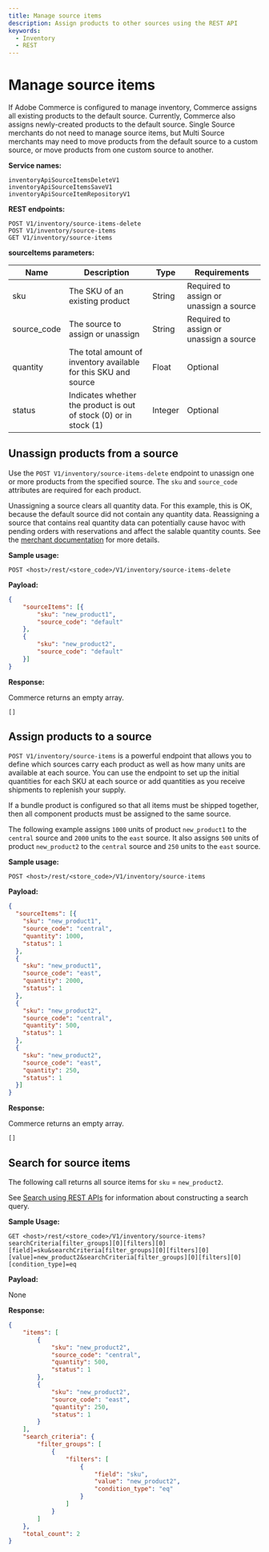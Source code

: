 ```yaml
---
title: Manage source items
description: Assign products to other sources using the REST API
keywords:
  - Inventory
  - REST
--- 
```

 
# Manage source items

If Adobe Commerce is configured to manage inventory, Commerce assigns all existing products to the default source. Currently, Commerce also assigns newly-created products to the default source. Single Source merchants do not need to manage source items, but Multi Source merchants may need to move products from the default source to a custom source, or move products from one custom source to another.

**Service names:**

```http
inventoryApiSourceItemsDeleteV1
inventoryApiSourceItemsSaveV1
inventoryApiSourceItemRepositoryV1
```

**REST endpoints:**

```http
POST V1/inventory/source-items-delete
POST V1/inventory/source-items
GET V1/inventory/source-items
```

**sourceItems parameters:**

Name | Description | Type | Requirements
--- | --- | --- | ---
sku | The SKU of an existing product | String | Required to assign or unassign a source
source_code | The source to assign or unassign | String | Required to assign or unassign a source
quantity | The total amount of inventory available for this SKU and source | Float | Optional
status |  Indicates whether the product is out of stock (0) or in stock (1) | Integer | Optional

## Unassign products from a source

Use the `POST V1/inventory/source-items-delete` endpoint to unassign one or more products from the specified source. The `sku` and `source_code` attributes are required for each product.

<InlineAlert variant="warning" slots="text"/>

Unassigning a source clears all quantity data. For this example, this is OK, because the default source did not contain any quantity data. Reassigning a source that contains real quantity data can potentially cause havoc with pending orders with reservations and affect the salable quantity counts. See the [merchant documentation](https://docs.magento.com/user-guide/catalog/inventory-bulk-transfer-inventory.html) for more details.

**Sample usage:**

`POST <host>/rest/<store_code>/V1/inventory/source-items-delete`

**Payload:**

```json
{
    "sourceItems": [{
        "sku": "new_product1",
        "source_code": "default"
    },
    {
        "sku": "new_product2",
        "source_code": "default"
    }]
}
```

**Response:**

Commerce returns an empty array.

`[]`

## Assign products to a source

`POST V1/inventory/source-items` is a powerful endpoint that allows you to define which sources carry each product as well as how many units are available at each source. You can use the endpoint to set up the initial quantities for each SKU at each source or add quantities as you receive shipments to replenish your supply.

<InlineAlert variant="info" slots="text"/>

If a bundle product is configured so that all items must be shipped together, then all component products must be assigned to the same source.

The following example assigns `1000` units of product `new_product1` to the `central` source and `2000` units to the `east` source. It also assigns `500` units of product `new_product2` to the `central` source and `250` units to the `east` source.

**Sample usage:**

`POST <host>/rest/<store_code>/V1/inventory/source-items`

**Payload:**

```json
{
  "sourceItems": [{
    "sku": "new_product1",
    "source_code": "central",
    "quantity": 1000,
    "status": 1
  },
  {
    "sku": "new_product1",
    "source_code": "east",
    "quantity": 2000,
    "status": 1
  },
  {
    "sku": "new_product2",
    "source_code": "central",
    "quantity": 500,
    "status": 1
  },
  {
    "sku": "new_product2",
    "source_code": "east",
    "quantity": 250,
    "status": 1
  }]
}
```

**Response:**

Commerce returns an empty array.

`[]`

## Search for source items

The following call returns all source items for `sku` = `new_product2`.

See [Search using REST APIs](/rest/use-rest/performing-searches/) for information about constructing a search query.

**Sample Usage:**

`GET <host>/rest/<store_code>/V1/inventory/source-items?searchCriteria[filter_groups][0][filters][0][field]=sku&searchCriteria[filter_groups][0][filters][0][value]=new_product2&searchCriteria[filter_groups][0][filters][0][condition_type]=eq`

**Payload:**

None

**Response:**

```json
{
    "items": [
        {
            "sku": "new_product2",
            "source_code": "central",
            "quantity": 500,
            "status": 1
        },
        {
            "sku": "new_product2",
            "source_code": "east",
            "quantity": 250,
            "status": 1
        }
    ],
    "search_criteria": {
        "filter_groups": [
            {
                "filters": [
                    {
                        "field": "sku",
                        "value": "new_product2",
                        "condition_type": "eq"
                    }
                ]
            }
        ]
    },
    "total_count": 2
}
```
